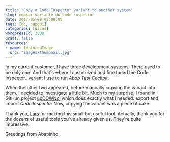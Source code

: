 ```yaml
---
title: 'Copy a Code Inspector variant to another system'
slug: copiar-variante-do-code-inspector
date: 2017-05-08 09:00:09
tags: [qc, sapgui]
categories: [dicas]
wordpressId: 3808
draft: false
resources:
- name: featuredImage
  src: "images/thumbnail.jpg"
---
```

In my current customer, I have three development systems. There used to be only one. And that's where I customized and fine tuned the Code Inspector_ variant I use to run _Abap Test Cockpit_.

When the other two appeared, before manually copying the variant into them, I decided to investigate a little bit. Much to my surprise, I found in GitHun project [upDOWNci][1] which does exactly what I needed: export and import _Code Inspector_
Now, copying the variant was a piece of cake.

Thank you, [Lars][2] for making this small but useful tool. Actually, thank you for the dozens of useful tools you've already given us. They're quite impressive.

Greetings from Abapinho.

   [1]: https://github.com/larshp/upDOWNci
   [2]: https://github.com/larshp
